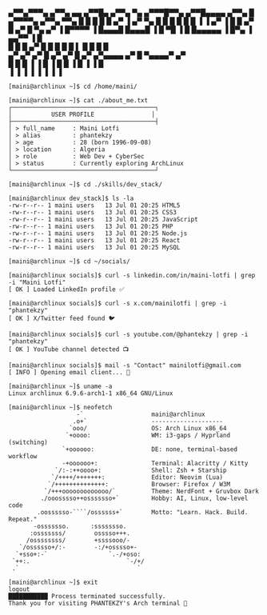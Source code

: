  ▄▀▀▄▀▀▀▄  ▄▀▀▄ ▄▄   ▄▀▀█▄   ▄▀▀▄ ▀▄  ▄▀▀▀█▀▀▄  ▄▀▀█▄▄▄▄  ▄▀▀▄ █  ▄▀▀▀▀▄   ▄▀▀▄ ▀▀▄ 
█   █   █ █  █   ▄▀ ▐ ▄▀ ▀▄ █  █ █ █ █    █  ▐ ▐  ▄▀   ▐ █  █ ▄▀ █     ▄▀ █   ▀▄ ▄▀ 
▐  █▀▀▀▀  ▐  █▄▄▄█    █▄▄▄█ ▐  █  ▀█ ▐   █       █▄▄▄▄▄  ▐  █▀▄  ▐ ▄▄▀▀   ▐     █   
   █         █   █   ▄▀   █   █   █     █        █    ▌    █   █   █            █   
 ▄▀         ▄▀  ▄▀  █   ▄▀  ▄▀   █    ▄▀        ▄▀▄▄▄▄   ▄▀   █     ▀▄▄▄▄▀    ▄▀    
█          █   █    ▐   ▐   █    ▐   █          █    ▐   █    ▐         ▐     █     
▐          ▐   ▐            ▐        ▐          ▐        ▐                    ▐                                                                  

```
[maini@archlinux ~]$ cd /home/maini/

[maini@archlinux ~]$ cat ./about_me.txt
┌────────────────────────────────────────┐
│           USER PROFILE                │
├────────────────────────────────────────┤
│ > full_name     : Maini Lotfi 
│ > alias         : phantekzy
│ > age           : 28 (born 1996-09-08)
│ > location      : Algeria
│ > role          : Web Dev + CyberSec 
│ > status        : Currently exploring ArchLinux
└────────────────────────────────────────┘

[maini@archlinux ~]$ cd ./skills/dev_stack/

[maini@archlinux dev_stack]$ ls -la
-rw-r--r-- 1 maini users   13 Jul 01 20:25 HTML5
-rw-r--r-- 1 maini users   13 Jul 01 20:25 CSS3
-rw-r--r-- 1 maini users   13 Jul 01 20:25 JavaScript
-rw-r--r-- 1 maini users   13 Jul 01 20:25 PHP
-rw-r--r-- 1 maini users   13 Jul 01 20:25 Node.js
-rw-r--r-- 1 maini users   13 Jul 01 20:25 React
-rw-r--r-- 1 maini users   13 Jul 01 20:25 MySQL

[maini@archlinux ~]$ cd ~/socials/

[maini@archlinux socials]$ curl -s linkedin.com/in/maini-lotfi | grep -i "Maini Lotfi"
[ OK ] Loaded LinkedIn profile ✅

[maini@archlinux socials]$ curl -s x.com/mainilotfi | grep -i "phantekzy"
[ OK ] X/Twitter feed found 🐦

[maini@archlinux socials]$ curl -s youtube.com/@phantekzy | grep -i "phantekzy"
[ OK ] YouTube channel detected 📺

[maini@archlinux socials]$ mail -s "Contact" mainilotfi@gmail.com
[ INFO ] Opening email client... 📧

[maini@archlinux ~]$ uname -a
Linux archlinux 6.9.6-arch1-1 x86_64 GNU/Linux

[maini@archlinux ~]$ neofetch
                   -`                   maini@archlinux
                  .o+`                  --------------------
                 `ooo/                  OS: Arch Linux x86_64
                `+oooo:                 WM: i3-gaps / Hyprland (switching)
               `+oooooo:                DE: none, terminal-based workflow
               -+oooooo+:               Terminal: Alacritty / Kitty
             `/:-:++oooo+:              Shell: Zsh + Starship
            `/++++/+++++++:             Editor: Neovim (Lua)
           `/++++++++++++++:            Browser: Firefox / W3M
          `/+++ooooooooooooo/`          Theme: NerdFont + Gruvbox Dark
         ./ooosssso++osssssso+`         Hobby: AI, Linux, low-level code
        .oossssso-````/ossssss+`        Motto: "Learn. Hack. Build. Repeat."
       -osssssso.      :ssssssso.       
      :osssssss/        osssso+++.      
     /ossssssss/        +ssssooo/-      
   `/ossssso+/:-        -:/+osssso+-    
  `+sso+:-`                 `.-/+oso:    
 `++:.                           `-/+/   
 .`                                 `

[maini@archlinux ~]$ exit
logout
███████████ Process terminated successfully.
Thank you for visiting PHANTEKZY's Arch terminal 🐧
